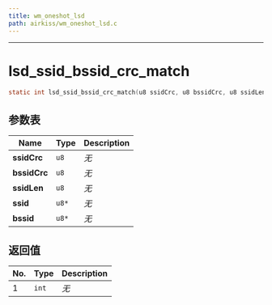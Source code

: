 ```yaml
---
title: wm_oneshot_lsd
path: airkiss/wm_oneshot_lsd.c
---
```

--------------------------------------------------
# lsd_ssid_bssid_crc_match

```c
static int lsd_ssid_bssid_crc_match(u8 ssidCrc, u8 bssidCrc, u8 ssidLen, u8 *ssid, u8 *bssid)
```


## 参数表

Name | Type | Description
-----|------|--------------
**ssidCrc**|`u8`| *无*
**bssidCrc**|`u8`| *无*
**ssidLen**|`u8`| *无*
**ssid**|`u8*`| *无*
**bssid**|`u8*`| *无*

## 返回值

No. | Type | Description
----|------|--------------
1 |`int`| *无*


